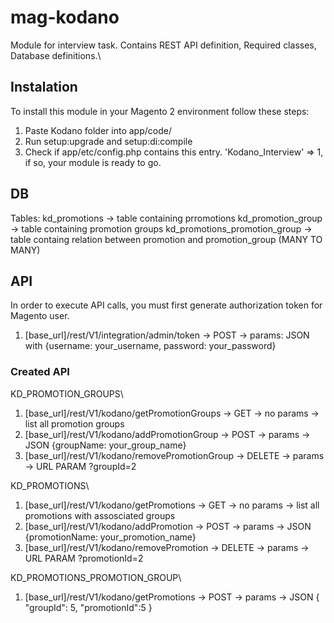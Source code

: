 # mag-kodano
Module for interview task. Contains REST API definition, Required classes, Database definitions.\

## Instalation

To install this module in your Magento 2 environment follow these steps:
1. Paste Kodano folder into app/code/
2. Run setup:upgrade and setup:di:compile
3. Check if app/etc/config.php contains this entry. 'Kodano_Interview' => 1, if so, your module is ready to go.

 ## DB
Tables: 
kd_promotions -> table containing prromotions
kd_promotion_group -> table containing promotion groups
kd_promotions_promotion_group -> table containg relation between promotion and promotion_group (MANY TO MANY)

## API
In order to execute API calls, you must first generate authorization token for Magento user.

1. [base_url]/rest/V1/integration/admin/token -> POST -> params: JSON with {username: your_username, password: your_password}

### Created API

KD_PROMOTION_GROUPS\
 1. [base_url]/rest/V1/kodano/getPromotionGroups -> GET -> no params -> list all promotion groups
 2. [base_url]/rest/V1/kodano/addPromotionGroup -> POST -> params -> JSON {groupName: your_group_name}
 3. [base_url]/rest/V1/kodano/removePromotionGroup -> DELETE -> params -> URL PARAM ?groupId=2 

KD_PROMOTIONS\
 1. [base_url]/rest/V1/kodano/getPromotions -> GET -> no params -> list all promotions with assosciated groups
 2. [base_url]/rest/V1/kodano/addPromotion -> POST -> params -> JSON {promotionName: your_promotion_name}
 3. [base_url]/rest/V1/kodano/removePromotion -> DELETE -> params -> URL PARAM ?promotionId=2 

KD_PROMOTIONS_PROMOTION_GROUP\
 1. [base_url]/rest/V1/kodano/getPromotions -> POST -> params -> JSON { "groupId": 5, "promotionId":5 }
